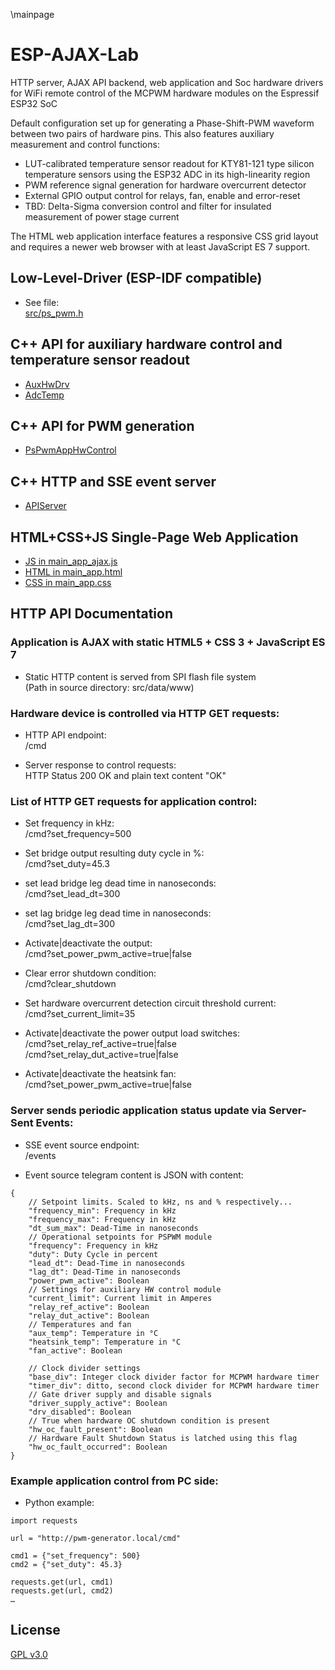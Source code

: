 \mainpage
# ESP-AJAX-Lab
HTTP server, AJAX API backend, web application and Soc hardware drivers
for WiFi remote control of the MCPWM hardware modules on the
Espressif ESP32 SoC

Default configuration set up for generating a Phase-Shift-PWM waveform
between two pairs of hardware pins. This also features auxiliary
measurement and control functions:

* LUT-calibrated temperature sensor readout for KTY81-121 type silicon
  temperature sensors using the ESP32 ADC in its high-linearity region
* PWM reference signal generation for hardware overcurrent detector
* External GPIO output control for relays, fan, enable and error-reset
* TBD: Delta-Sigma conversion control and filter for insulated measurement
  of power stage current

The HTML web application interface features a responsive CSS grid layout and
requires a newer web browser with at least JavaScript ES 7 support.

## Low-Level-Driver (ESP-IDF compatible)
* See file:<br>
[src/ps_pwm.h](ps__pwm_8h.html)

## C++ API for auxiliary hardware control and temperature sensor readout
* [AuxHwDrv](class_aux_hw_drv.html)
* [AdcTemp](adc__temp_8hpp.html)

## C++ API for PWM generation
* [PsPwmAppHwControl](class_ps_pwm_app_hw_control.html)

## C++ HTTP and SSE event server
* [APIServer](class_a_p_i_server.html)

## HTML+CSS+JS Single-Page Web Application
* [JS in main_app_ajax.js](../../src/data/www/main_app_ajax.js)
* [HTML in main_app.html](../../src/data/www/main_app.html)
* [CSS in main_app.css](../../src/data/www/main_app.css)


## HTTP API Documentation

### Application is AJAX with static HTML5 + CSS 3 + JavaScript ES 7
* Static HTTP content is served from SPI flash file system<br>
(Path in source directory: src/data/www)

### Hardware device is controlled via HTTP GET requests:
* HTTP API endpoint:<br>
/cmd

* Server response to control requests:<br>
HTTP Status 200 OK and plain text content "OK"

### List of HTTP GET requests for application control:

* Set frequency in kHz:<br>
/cmd?set_frequency=500

* Set bridge output resulting duty cycle in %:<br>
/cmd?set_duty=45.3

* set lead bridge leg dead time in nanoseconds:<br>
/cmd?set_lead_dt=300

* set lag bridge leg dead time in nanoseconds:<br>
/cmd?set_lag_dt=300

* Activate|deactivate the output:<br>
/cmd?set_power_pwm_active=true|false

* Clear error shutdown condition:<br>
/cmd?clear_shutdown

* Set hardware overcurrent detection circuit threshold current:<br>
/cmd?set_current_limit=35

* Activate|deactivate the power output load switches:<br>
/cmd?set_relay_ref_active=true|false<br>
/cmd?set_relay_dut_active=true|false

* Activate|deactivate the heatsink fan:<br>
/cmd?set_power_pwm_active=true|false

### Server sends periodic application status update via Server-Sent Events:
* SSE event source endpoint:<br>
/events

* Event source telegram content is JSON with content:
```
{
    // Setpoint limits. Scaled to kHz, ns and % respectively...
    "frequency_min": Frequency in kHz
    "frequency_max": Frequency in kHz
    "dt_sum_max": Dead-Time in nanoseconds
    // Operational setpoints for PSPWM module
    "frequency": Frequency in kHz
    "duty": Duty Cycle in percent
    "lead_dt": Dead-Time in nanoseconds
    "lag_dt": Dead-Time in nanoseconds
    "power_pwm_active": Boolean
    // Settings for auxiliary HW control module
    "current_limit": Current limit in Amperes
    "relay_ref_active": Boolean
    "relay_dut_active": Boolean
    // Temperatures and fan
    "aux_temp": Temperature in °C
    "heatsink_temp": Temperature in °C
    "fan_active": Boolean

    // Clock divider settings
    "base_div": Integer clock divider factor for MCPWM hardware timer
    "timer_div": ditto, second clock divider for MCPWM hardware timer
    // Gate driver supply and disable signals
    "driver_supply_active": Boolean
    "drv_disabled": Boolean
    // True when hardware OC shutdown condition is present
    "hw_oc_fault_present": Boolean
    // Hardware Fault Shutdown Status is latched using this flag
    "hw_oc_fault_occurred": Boolean
}
```

### Example application control from PC side:
* Python example:
```
import requests

url = "http://pwm-generator.local/cmd"

cmd1 = {"set_frequency": 500}
cmd2 = {"set_duty": 45.3}

requests.get(url, cmd1)
requests.get(url, cmd2)
…
```

## License
[GPL v3.0](./LICENSE)
